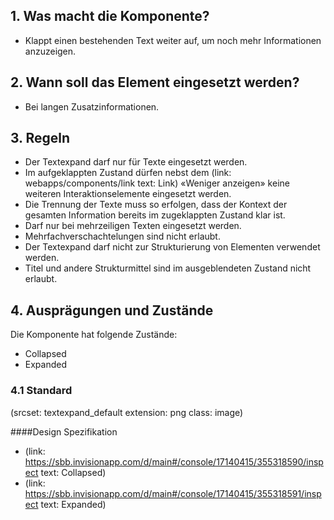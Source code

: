 ## 1. Was macht die Komponente?
* Klappt einen bestehenden Text weiter auf, um noch mehr Informationen anzuzeigen.

## 2. Wann soll das Element eingesetzt werden?
* Bei langen Zusatzinformationen.

## 3. Regeln 
* Der Textexpand darf nur für Texte eingesetzt werden.
* Im aufgeklappten Zustand dürfen nebst dem (link: webapps/components/link text: Link) «Weniger anzeigen» keine weiteren Interaktionselemente eingesetzt werden.
* Die Trennung der Texte muss so erfolgen, dass der Kontext der gesamten Information bereits im zugeklappten Zustand klar ist.
* Darf nur bei mehrzeiligen Texten eingesetzt werden.
* Mehrfachverschachtelungen sind nicht erlaubt.
* Der Textexpand darf nicht zur Strukturierung von Elementen verwendet werden.
* Titel und andere Strukturmittel sind im ausgeblendeten Zustand nicht erlaubt.

## 4. Ausprägungen und Zustände
Die Komponente hat folgende Zustände:
* Collapsed
* Expanded

### 4.1 Standard
(srcset: textexpand_default extension: png class: image)

####Design Spezifikation
*   (link: https://sbb.invisionapp.com/d/main#/console/17140415/355318590/inspect text: Collapsed)
*   (link: https://sbb.invisionapp.com/d/main#/console/17140415/355318591/inspect text: Expanded)